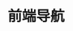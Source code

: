 # 前端导航

<ToolList v-for="{ title, items } in DATA" :title="title" :items="items"/>

<!-- <div class="tip"></div> -->

<script setup>
import { DATA } from './data'
import ToolList from '../components/ToolList.vue'
</script>
<style lang="scss" scoped>
.tip{
  width: 100%;
  height: 50px;
  margin: 100px 0 0;
  border: 1px solid #25aff3;
  border-radius: 8px;
}
</style>
